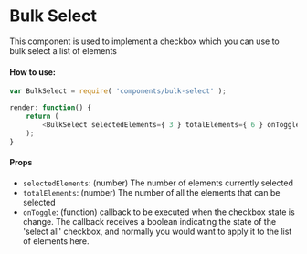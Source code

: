 Bulk Select
=========

This component is used to implement a checkbox which you can use to bulk select a list of elements

#### How to use:

```js
var BulkSelect = require( 'components/bulk-select' );

render: function() {
	return (
		<BulkSelect selectedElements={ 3 } totalElements={ 6 } onToggle={ callback } />
	);
}
```

#### Props

* `selectedElements`: (number) The number of elements currently selected
* `totalElements`: (number) The number of all the elements that can be selected
* `onToggle`: (function) callback to be executed when the checkbox state is change. The callback receives a boolean indicating the state of the 'select all' checkbox, and normally you would want to apply it to the list of elements here.
